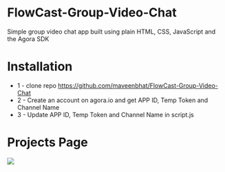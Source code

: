# FlowCast-Group-Video-Chat
Simple group video chat app built using plain HTML, CSS, JavaScript and the Agora SDK

# Installation
* 1 - clone repo https://github.com/maveenbhat/FlowCast-Group-Video-Chat
* 2 - Create an account on agora.io and get APP ID, Temp Token and Channel Name
* 3 - Update APP ID, Temp Token and Channel Name in script.js


# Projects Page
<img src="./coverpic.jpg">  
